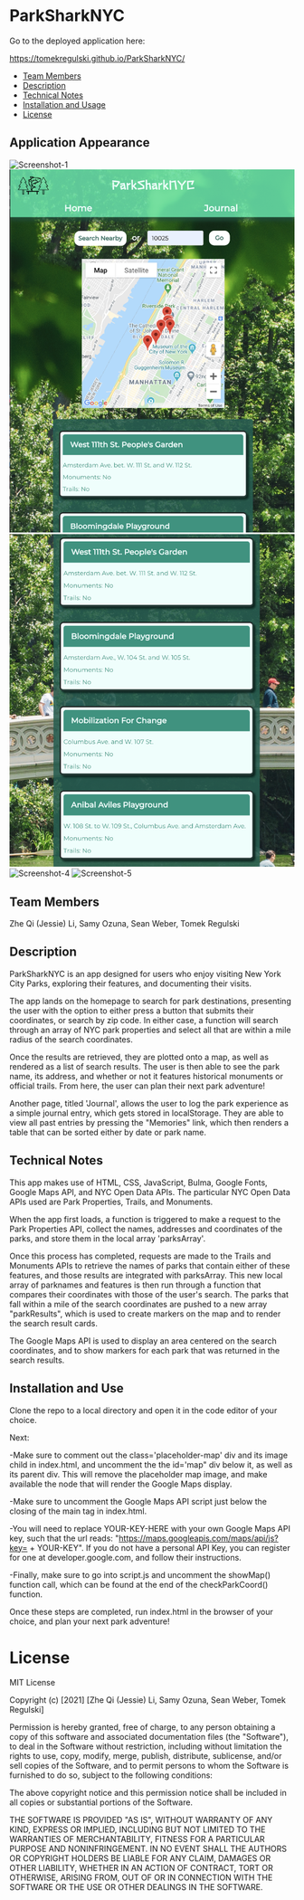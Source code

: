 # ParkSharkNYC

Go to the deployed application here: <div style="display: inline">https://tomekregulski.github.io/ParkSharkNYC/</div>

* [Team Members](#team-members)
* [Description ](#description)
* [Technical Notes](#technical-notes)
* [Installation and Usage](#installation-and-use)
* [License](#license)

## Application Appearance
![Screenshot-1](assets/images/demo1.png)
![Screenshot-2](assets/images/demo2.png)
![Screenshot-3](assets/images/demo3.png)
![Screenshot-4](assets/images/demo4.png)
![Screenshot-5](assets/images/demo5.png)

## Team Members

Zhe Qi (Jessie) Li,
Samy Ozuna,
Sean Weber,
Tomek Regulski

## Description

ParkSharkNYC is an app designed for users who enjoy visiting New York City Parks, exploring their features, and documenting their visits. 

The app lands on the homepage to search for park destinations, presenting the user with the option to either press a button that submits their coordinates, or search by zip code. In either case, a function will search through an array of NYC park properties and select all that are within a mile radius of the search coordinates. 

Once the results are retrieved, they are plotted onto a map, as well as rendered as a list of search results. The user is then able to see the park name, its address, and whether or not it features historical monuments or official trails. From here, the user can plan their next park adventure!

Another page, titled 'Journal', allows the user to log the park experience as a simple journal entry, which gets stored in localStorage. They are able to view all past entries by pressing the "Memories" link, which then renders a table that can be sorted either by date or park name. 

## Technical Notes

This app makes use of HTML, CSS, JavaScript, Bulma, Google Fonts, Google Maps API, and NYC Open Data APIs. The particular NYC Open Data APIs used are Park Properties, Trails, and Monuments. 

When the app first loads, a function is triggered to make a request to the Park Properties API, collect the names, addresses and coordinates of the parks, and store them in the local array 'parksArray'. 

Once this process has completed, requests are made to the Trails and Monuments APIs to retrieve the names of parks that contain either of these features, and those results are integrated with parksArray. This new local array of parknames and features is then run through a function that compares their coordinates with those of the user's search. The parks that fall within a mile of the search coordinates are pushed to a new array "parkResults", which is used to create markers on the map and to render the search result cards. 

The Google Maps API is used to display an area centered on the search coordinates, and to show markers for each park that was returned in the search results. 

## Installation and Use

Clone the repo to a local directory and open it in the code editor of your choice. 

Next:

-Make sure to comment out the class='placeholder-map' div and its image child in index.html, and uncomment the the id='map" div below it, as well as its parent div. This will remove the placeholder map image, and make available the node that will render the Google Maps display. 

-Make sure to uncomment the Google Maps API script just below the closing of the main tag in index.html. 

-You will need to replace YOUR-KEY-HERE with your own Google Maps API key, such that the url reads: "https://maps.googleapis.com/maps/api/js?key= + YOUR-KEY". If you do not have a personal API Key, you can register for one at developer.google.com, and follow their instructions.

-Finally, make sure to go into script.js and uncomment the showMap() function call, which can be found at the end of the checkParkCoord() function. 

Once these steps are completed, run index.html in the browser of your choice, and plan your next park adventure!

# License

MIT License

Copyright (c) [2021] [Zhe Qi (Jessie) Li, Samy Ozuna, Sean Weber, Tomek Regulski]

Permission is hereby granted, free of charge, to any person obtaining a copy
of this software and associated documentation files (the "Software"), to deal
in the Software without restriction, including without limitation the rights
to use, copy, modify, merge, publish, distribute, sublicense, and/or sell
copies of the Software, and to permit persons to whom the Software is
furnished to do so, subject to the following conditions:

The above copyright notice and this permission notice shall be included in all
copies or substantial portions of the Software.

THE SOFTWARE IS PROVIDED "AS IS", WITHOUT WARRANTY OF ANY KIND, EXPRESS OR
IMPLIED, INCLUDING BUT NOT LIMITED TO THE WARRANTIES OF MERCHANTABILITY,
FITNESS FOR A PARTICULAR PURPOSE AND NONINFRINGEMENT. IN NO EVENT SHALL THE
AUTHORS OR COPYRIGHT HOLDERS BE LIABLE FOR ANY CLAIM, DAMAGES OR OTHER
LIABILITY, WHETHER IN AN ACTION OF CONTRACT, TORT OR OTHERWISE, ARISING FROM,
OUT OF OR IN CONNECTION WITH THE SOFTWARE OR THE USE OR OTHER DEALINGS IN THE
SOFTWARE.
